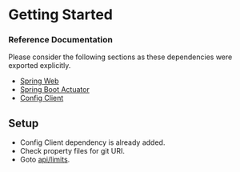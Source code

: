# Getting Started

### Reference Documentation
Please consider the following sections as these dependencies were exported explicitly. 

* [Spring Web](https://docs.spring.io/spring-boot/docs/2.6.2/reference/htmlsingle/#boot-features-developing-web-applications)
* [Spring Boot Actuator](https://docs.spring.io/spring-boot/docs/2.6.2/reference/htmlsingle/#production-ready)
* [Config Client](https://docs.spring.io/spring-cloud-config/docs/current/reference/html/#_client_side_usage)

## Setup

- Config Client dependency is already added.
- Check property files for git URI.
- Goto [api/limits](http://localhost:8080/api/limits).
